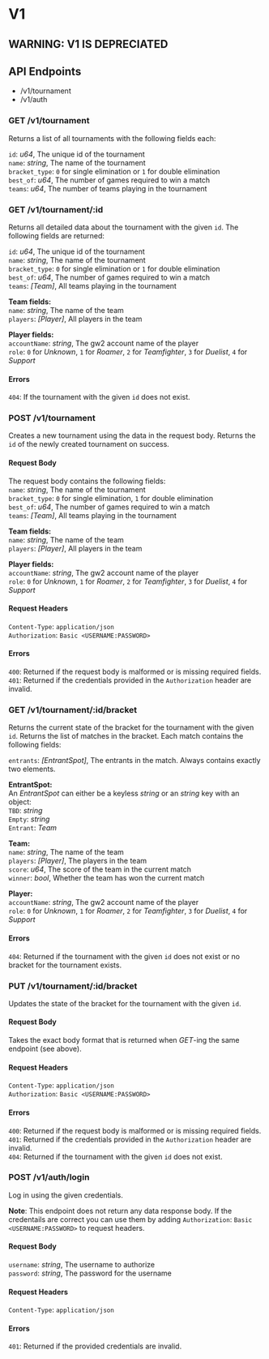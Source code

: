 # V1

## **WARNING: V1 IS DEPRECIATED**

## API Endpoints

- /v1/tournament
- /v1/auth

### GET /v1/tournament

Returns a list of all tournaments with the following fields each:

`id`: *u64*, The unique id of the tournament  
`name`: *string*, The name of the tournament  
`bracket_type`: `0` for single elimination or `1` for double elimination  
`best_of`: *u64*, The number of games required to win a match  
`teams`: *u64*, The number of teams playing in the tournament

### GET /v1/tournament/:id

Returns all detailed data about the tournament with the given `id`. The following fields are returned:

`id`: *u64*, The unique id of the tournament  
`name`: *string*, The name of the tournament  
`bracket_type`: `0` for single elimination or `1` for double elimination  
`best_of`: *u64*, The number of games required to win a match  
`teams`: *[Team]*, All teams playing in the tournament

**Team fields:**  
`name`: *string*, The name of the team  
`players`: *[Player]*, All players in the team  

**Player fields:**  
`accountName`: *string*, The gw2 account name of the player  
`role`: `0` for *Unknown*, `1` for *Roamer*, `2` for *Teamfighter*, `3` for *Duelist*, `4` for *Support*  

#### Errors

`404`: If the tournament with the given `id` does not exist.

### POST /v1/tournament

Creates a new tournament using the data in the request body. Returns the `id` of the newly created tournament on success.

#### Request Body

The request body contains the following fields:  
`name`: *string*, The name of the tournament  
`bracket_type`: `0` for single elimination, `1` for double elimination  
`best_of`: *u64*, The number of games required to win a match  
`teams`: *[Team]*, All teams playing in the tournament

**Team fields:**  
`name`: *string*, The name of the team  
`players`: *[Player]*, All players in the team  

**Player fields:**  
`accountName`: *string*, The gw2 account name of the player  
`role`: `0` for *Unknown*, `1` for *Roamer*, `2` for *Teamfighter*, `3` for *Duelist*, `4` for *Support*  

#### Request Headers

`Content-Type`: `application/json`  
`Authorization`: `Basic <USERNAME:PASSWORD>`

#### Errors

`400`: Returned if the request body is malformed or is missing required fields.  
`401`: Returned if the credentials provided in the `Authorization` header are invalid.

### GET /v1/tournament/:id/bracket

Returns the current state of the bracket for the tournament with the given `id`. Returns the list of matches in the bracket. Each match contains the following fields:

`entrants`: *[EntrantSpot]*, The entrants in the match. Always contains exactly two elements.

**EntrantSpot:**  
An *EntrantSpot* can either be a keyless *string* or an *string* key with an object:  
`TBD`: *string*  
`Empty`: *string*  
`Entrant`: *Team*

**Team:**  
`name`: *string*, The name of the team  
`players`: *[Player]*, The players in the team  
`score`: *u64*, The score of the team in the current match  
`winner`: *bool*, Whether the team has won the current match

**Player:**  
`accountName`: *string*, The gw2 account name of the player  
`role`: `0` for *Unknown*, `1` for *Roamer*, `2` for *Teamfighter*, `3` for *Duelist*, `4` for *Support*  

#### Errors

`404`: Returned if the tournament with the given `id` does not exist or no bracket for the tournament exists.  

### PUT /v1/tournament/:id/bracket

Updates the state of the bracket for the tournament with the given `id`.

#### Request Body

Takes the exact body format that is returned when *GET*-ing the same endpoint (see above).

#### Request Headers

`Content-Type`: `application/json`  
`Authorization`: `Basic <USERNAME:PASSWORD>`

#### Errors

`400`: Returned if the request body is malformed or is missing required fields.  
`401`: Returned if the credentials provided in the `Authorization` header are invalid.  
`404`: Returned if the tournament with the given `id` does not exist.

### POST /v1/auth/login

Log in using the given credentials.

**Note**: This endpoint does not return any data response body. If the credentails are correct you can use them by adding `Authorization`: `Basic <USERNAME:PASSWORD>` to request headers.

#### Request Body

`username`: *string*, The username to authorize  
`password`: *string*, The password for the username

#### Request Headers

`Content-Type`: `application/json`

#### Errors

`401`: Returned if the provided credentials are invalid.
